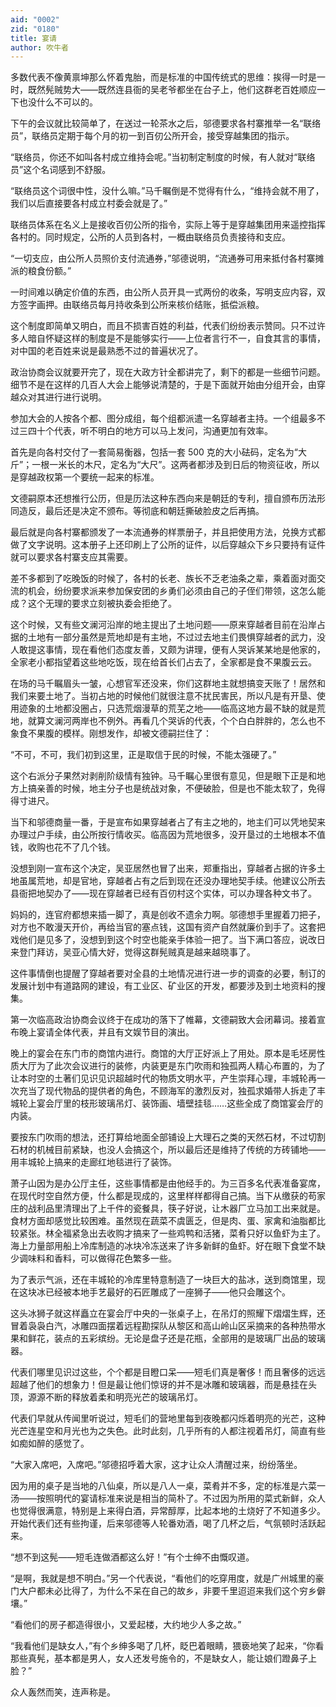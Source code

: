 ```yaml
---
aid: "0002"
zid: "0180"
title: 宴请
author: 吹牛者
---
```


多数代表不像黄禀坤那么怀着鬼胎，而是标准的中国传统式的思维：挨得一时是一时，既然髡贼势大——既然连县衙的吴老爷都坐在台子上，他们这群老百姓顺应一下也没什么不可以的。

下午的会议就比较简单了，在送过一轮茶水之后，邬德要求各村寨推举一名“联络员”，联络员定期于每个月的初一到百仞公所开会，接受穿越集团的指示。

“联络员，你还不如叫各村成立维持会呢。”当初制定制度的时候，有人就对“联络员”这个名词感到不舒服。

“联络员这个词很中性，没什么嘛。”马千瞩倒是不觉得有什么，“维持会就不用了，我们以后直接要各村成立村委会就是了。”

联络员体系在名义上是接收百仞公所的指令，实际上等于是穿越集团用来遥控指挥各村的。同时规定，公所的人员到各村，一概由联络员负责接待和支应。

“一切支应，由公所人员照价支付流通券，”邬德说明，“流通券可用来抵付各村寨摊派的粮食份额。”

一时间难以确定价值的东西，由公所人员开具一式两份的收条，写明支应内容，双方签字画押。由联络员每月持收条到公所来核价结账，抵偿派粮。

这个制度即简单又明白，而且不损害百姓的利益，代表们纷纷表示赞同。只不过许多人暗自怀疑这样的制度是不是能够实行——上位者言行不一，自食其言的事情，对中国的老百姓来说是最熟悉不过的普遍状况了。

政治协商会议就要开完了，现在大政方针全都讲完了，剩下的都是一些细节问题。细节不是在这样的几百人大会上能够说清楚的，于是下面就开始由分组开会，由穿越众对其进行进行说明。

参加大会的人按各个都、图分成组，每个组都派遣一名穿越者主持。一个组最多不过三四十个代表，听不明白的地方可以马上发问，沟通更加有效率。

首先是向各村交付了一套简易衡器，包括一套 500 克的大小砝码，定名为“大斤”；一根一米长的木尺，定名为“大尺”。这两者都涉及到日后的物资征收，所以是穿越政权第一个要统一起来的标准。

文德嗣原本还想推行公历，但是历法这种东西向来是朝廷的专利，擅自颁布历法形同造反，最后还是决定不颁布。等彻底和朝廷撕破脸皮之后再搞。

最后就是向各村寨都颁发了一本流通券的样票册子，并且把使用方法，兑换方式都做了文字说明。这本册子上还印刷上了公所的证件，以后穿越众下乡只要持有证件就可以要求各村寨支应其需要。

差不多都到了吃晚饭的时候了，各村的长老、族长不乏老油条之辈，乘着面对面交流的机会，纷纷要求派来参加保安团的乡勇们必须由自己的子侄们带领，这怎么能成？这个无理的要求立刻被执委会拒绝了。

这个时候，又有些文澜河沿岸的地主提出了土地问题——原来穿越者目前在沿岸占据的土地有一部分虽然是荒地却是有主地，不过过去地主们畏惧穿越者的武力，没人敢提这事情，现在看他们态度友善，又颇为讲理，便有人哭诉某某地是他家的，全家老小都指望着这些地吃饭，现在给首长们占去了，全家都是食不果腹云云。

在场的马千瞩眉头一皱，心想官军还没来，你们这群地主就想搞变天账了！居然和我们来要土地了。当初占地的时候他们就很注意不扰民害民，所以凡是有开垦、使用迹象的土地都没圈占，只选荒烟漫草的荒芜之地——临高这地方最不缺的就是荒地，就算文澜河两岸也不例外。再看几个哭诉的代表，个个白白胖胖的，怎么也不象食不果腹的模样。刚想发作，却被文德嗣拦住了：

“不可，不可，我们初到这里，正是取信于民的时候，不能太强硬了。”

这个右派分子果然对剥削阶级情有独钟。马千瞩心里很有意见，但是眼下正是和地方上搞亲善的时候，地主分子也是统战对象，不便破脸，但是也不能太软了，免得得寸进尺。

当下和邬德商量一番，于是宣布如果穿越者占了有主之地的，地主们可以凭地契来办理过户手续，由公所按行情收买。临高因为荒地很多，没开垦过的土地根本不值钱，收购也花不了几个钱。

没想到刚一宣布这个决定，吴亚居然也冒了出来，郑重指出，穿越者占据的许多土地虽属荒地，却是官地，穿越者占有之后到现在还没办理地契手续。他建议公所去县衙把地契办了——现在穿越者已经有百仞村这个实体，可以办理各种文书了。

妈妈的，连官府都想来插一脚了，真是创收不遗余力啊。邬德想手里握着刀把子，对方也不敢漫天开价，再给当官的塞点钱，这国有资产自然就廉价到手了。这套把戏他们是见多了，没想到到这个时空也能亲手体验一把了。当下满口答应，说改日来登门拜访，吴亚心情大好，觉得这群髡贼真是越来越晓事了。

这件事情倒也提醒了穿越者要对全县的土地情况进行进一步的调查的必要，制订的发展计划中有道路网的建设，有工业区、矿业区的开发，都要涉及到土地资料的搜集。

第一次临高政治协商会议终于在成功的落下了帷幕，文德嗣致大会闭幕词。接着宣布晚上宴请全体代表，并且有文娱节目的演出。

晚上的宴会在东门市的商馆内进行。商馆的大厅正好派上了用处。原本是毛坯房性质大厅为了此次会议进行的装修，内装更是东门吹雨和独孤两人精心布置的，为了让本时空的土著们见识见识超越时代的物质文明水平，产生崇拜心理，丰城轮再一次充当了现代物品的提供者的角色，不顾海军的激烈反对，独孤求婚带人拆走了丰城轮上宴会厅里的枝形玻璃吊灯、装饰画、墙壁挂毯……这些全成了商馆宴会厅的内装。

要按东门吹雨的想法，还打算给地面全部铺设上大理石之类的天然石材，不过切割石材的机械目前紧缺，也没人会搞这个，所以最后还是维持了传统的方砖铺地——用丰城轮上搞来的走廊红地毯进行了装饰。

萧子山因为是办公厅主任，这些事情都是由他经手的。为三百多名代表准备宴席，在现代时空自然方便，什么都是现成的，这里样样都得自己搞。当下从缴获的苟家庄的战利品里清理出了上千件的瓷餐具，筷子好说，让木器厂立马加工出来就是。食材方面却感觉比较困难。虽然现在蔬菜不虞匮乏，但是肉、蛋、家禽和油脂都比较紧张。林全福紧急出去收购才搞来了一些鸡鸭和活猪，菜肴只好以鱼虾为主了。海上力量部用船上冷库制造的冰块冷冻送来了许多新鲜的鱼虾。好在眼下食堂不缺少调味料和香料，可以做得花色繁多一些。

为了表示气派，还在丰城轮的冷库里特意制造了一块巨大的盐冰，送到商馆里，现在这块冰已经被本地手艺最好的石匠雕成了一座狮子——他只会雕这个。

这头冰狮子就这样矗立在宴会厅中央的一张桌子上，在吊灯的照耀下熠熠生辉，还冒着袅袅白汽，冰雕四面摆着远程勘探队从黎区和高山岭山区采摘来的各种热带水果和鲜花，装点的五彩缤纷。无论是盘子还是花瓶，全部用的是玻璃厂出品的玻璃器。

代表们哪里见识过这些，个个都是目瞪口呆——短毛们真是奢侈！而且奢侈的远远超越了他们的想象力！但是最让他们惊讶的并不是冰雕和玻璃器，而是悬挂在头顶，源源不断的释放着柔和明亮光芒的玻璃吊灯。

代表们早就从传闻里听说过，短毛们的营地里每到夜晚都闪烁着明亮的光芒，这种光芒连星空和月光也为之失色。此时此刻，几乎所有的人都注视着吊灯，简直有些如痴如醉的感觉了。

“大家入席吧，入席吧。”邬德招呼着大家，这才让众人清醒过来，纷纷落坐。

因为用的桌子是当地的八仙桌，所以是八人一桌，菜肴并不多，定的标准是六菜一汤——按照明代的宴请标准来说是相当的简朴了。不过因为所用的菜式新鲜，众人也觉得很满意，特别是上来得白酒，异常醇厚，比起本地的土烧好了不知道多少。开始代表们还有些拘谨，后来邬德等人轮番劝酒，喝了几杯之后，气氛顿时活跃起来。

“想不到这髡——短毛连做酒都这么好！”有个士绅不由慨叹道。

“是啊，我就是想不明白。”另一个代表说，“看他们的吃穿用度，就是广州城里的豪门大户都未必比得了，为什么不呆在自己的故乡，非要千里迢迢来我们这个穷乡僻壤。”

“看他们的房子都造得很小，又爱起楼，大约地少人多之故。”

“我看他们是缺女人，”有个乡绅多喝了几杯，眨巴着眼睛，猥亵地笑了起来，“你看那些真髡，基本都是男人，女人还发号施令的，不是缺女人，能让娘们蹬鼻子上脸？”

众人轰然而笑，连声称是。
